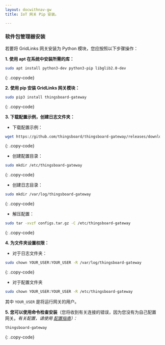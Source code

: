 ```yaml
---
layout: docwithnav-gw
title: IoT 网关 Pip 安装。

---
```


### 软件包管理器安装

若要将 GridLinks 网关安装为 Python 模块，您应按照以下步骤操作：

**1. 使用 apt 在系统中安装所需的库：**

```bash
sudo apt install python3-dev python3-pip libglib2.0-dev 
```
{: .copy-code}

**2. 使用 pip 安装 GridLinks 网关模块：**

```bash
sudo pip3 install thingsboard-gateway
```
{: .copy-code}

**3. 下载配置示例，创建日志文件夹：**

 - 下载配置示例：

```bash
wget https://github.com/thingsboard/thingsboard-gateway/releases/download/2.0/configs.tar.gz
```
{: .copy-code}

 - 创建配置目录：
```bash
sudo mkdir /etc/thingsboard-gateway
```
{: .copy-code}

 - 创建日志目录：
```bash
sudo mkdir /var/log/thingsboard-gateway
```
{: .copy-code}

 - 解压配置：
```bash
sudo tar -xvzf configs.tar.gz -C /etc/thingsboard-gateway
```
{: .copy-code}


**4. 为文件夹设置权限：**

- 对于日志文件夹：
```bash
sudo chown YOUR_USER:YOUR_USER -R /var/log/thingsboard-gateway
```
{: .copy-code}

- 对于配置文件夹
```bash
sudo chown YOUR_USER:YOUR_USER -R /etc/thingsboard-gateway
```
其中 `YOUR_USER` 是将运行网关的用户。

**5. 您可以使用命令检查安装**（您将收到有关连接的错误，因为您没有为自己配置网关。*有关配置，请使用 [配置指南](/docs/iot-gateway/configuration/)）：*

```bash
thingsboard-gateway
```
{: .copy-code}